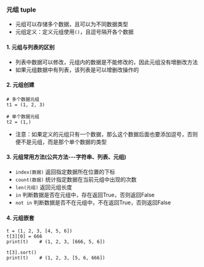 ### 元组 tuple
* 元组可以存储多个数据，且可以为不同数据类型
* 元组定义：定义元组使⽤`()`，且逗号隔开各个数据

#### 1. 元组与列表的区别
* 列表中数据可以修改，元组内的数据是不能修改的，因此元组没有增删改方法
* 如果元组数据中有列表，该列表是可以增删改操作的

#### 2. 元组创建
```
# 多个数据元组
t1 = (1, 2, 3)

# 单个数据元组
t2 = (1,)
```

* 注意：如果定义的元组只有⼀个数据，那么这个数据后⾯也要添加逗号，否则便不是元组，而是那个单个数据的类型


#### 3. 元组常用方法(公共方法---字符串、列表、元组)
* `index(数据)`  返回指定数据所在位置的下标
* `count(数据)`  统计指定数据在当前元组中出现的次数
* `len(元组)`    返回元组⻓度
* `in`      判断数据是否在元组中，存在返回True，否则返回False
* `not in`  判断数据是否不在元组中，不在返回True，否则返回False


#### 4. 元组嵌套
```
t = (1, 2, 3, [4, 5, 6])
t[3][0] = 666
print(t)    # (1, 2, 3, [666, 5, 6])

t[3].sort()
print(t)    # (1, 2, 3, [5, 6, 666])
```